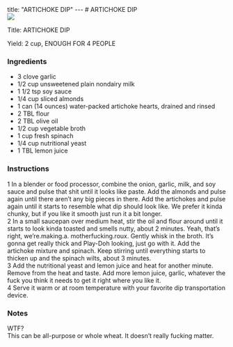 <!DOCTYPE HTML PUBLIC "-//W3C//DTD HTML 4.0 Transitional//EN">
<html>
  <head>
  title: "ARTICHOKE DIP"
---
# ARTICHOKE DIP<link rel='stylesheet' href='style.css' type='text/css'><meta http-equiv="Content-Style-Stype" content="text/css">
     <meta http-equiv="Content-Type" content="text/html;charset=utf-8">
     </head><body><div class="recipe" itemscope itemtype="http://schema.org/Recipe"><img src="pics/3.jpg" itemprop="image"><div class='header'><p class="title"><span class="label">Title:</span> <span itemprop="name">ARTICHOKE DIP</span></p>
<p class="yields"><span class="label">Yield:</span> <span itemprop="recipeYield">2 cup, ENOUGH FOR 4 PEOPLE</span></p>
</div><div class="ing"><h3>Ingredients</h3><ul class="ing"><li class="ing" itemprop="ingredients">3 clove garlic </li>
<li class="ing" itemprop="ingredients">1/2 cup unsweetened plain nondairy milk </li>
<li class="ing" itemprop="ingredients">1 1/2 tsp soy sauce </li>
<li class="ing" itemprop="ingredients">1/4 cup sliced almonds </li>
<li class="ing" itemprop="ingredients">1 can (14 ounces) water-packed artichoke hearts, drained and rinsed </li>
<li class="ing" itemprop="ingredients">2 TBL flour </li>
<li class="ing" itemprop="ingredients">2 TBL olive oil </li>
<li class="ing" itemprop="ingredients">1/2 cup vegetable broth </li>
<li class="ing" itemprop="ingredients">1 cup fresh spinach </li>
<li class="ing" itemprop="ingredients">1/4 cup nutritional yeast </li>
<li class="ing" itemprop="ingredients">1 TBL lemon juice </li>
</ul>
</div>
<div class="instructions"><h3 class="Instructions">Instructions</h3><div itemprop="recipeInstructions"><p>1 In a blender or food processor, combine the onion, garlic, milk, and soy sauce and pulse that shit until it looks like paste. Add the almonds and pulse again until there aren’t any big pieces in there. Add the artichokes and pulse again until it starts to resemble what dip should look like. We prefer it kinda chunky, but if you like it smooth just run it a bit longer.<br>2 In a small saucepan over medium heat, stir the oil and flour around until it starts to look kinda toasted and smells nutty, about 2 minutes. Yeah, that’s right, we’re.making.a. motherfucking.roux. Gently whisk in the broth. It’s gonna get really thick and Play-Doh looking, just go with it. Add the artichoke mixture and spinach. Keep stirring until everything starts to thicken up and the spinach wilts, about 3 minutes.<br>3 Add the nutritional yeast and lemon juice and heat for another minute. Remove from the heat and taste. Add more lemon juice, garlic, whatever the fuck you think it needs to get it right where you like it.<br>4 Serve it warm or at room temperature with your favorite dip transportation device.</p></div></div><div class="modifications"><h3 class="Notes">Notes</h3><p>WTF?<br> This can be all-purpose or whole wheat. It doesn’t really fucking matter.</p></div></div>

</body>
</html>